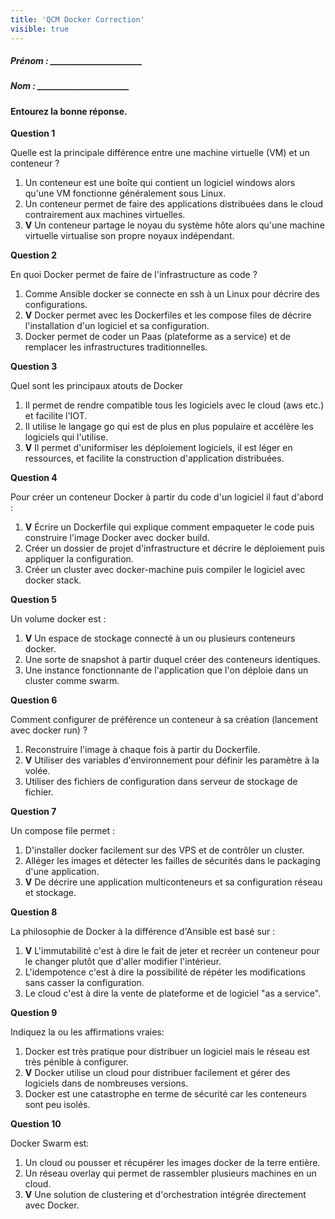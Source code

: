 ```yaml
---
title: 'QCM Docker Correction'
visible: true
---
```


##### Prénom : \_\_\_\_\_\_\_\_\_\_\_\_\_\_\_\_\_\_\_\_\_\_ 

##### Nom : \_\_\_\_\_\_\_\_\_\_\_\_\_\_\_\_\_\_\_\_\_\_


#### Entourez la bonne réponse.


**Question 1**

Quelle est la principale différence entre une machine virtuelle (VM) et un conteneur ?

1. Un conteneur est une boîte qui contient un logiciel windows alors qu'une VM fonctionne généralement sous Linux.
1. Un conteneur permet de faire des applications distribuées dans le cloud contrairement aux machines virtuelles.
1. **V** Un conteneur partage le noyau du système hôte alors qu'une machine virtuelle virtualise son propre noyaux indépendant.

**Question 2**

En quoi Docker permet de faire de l'infrastructure as code ?

1. Comme Ansible docker se connecte en ssh à un Linux pour décrire des configurations.
1. **V** Docker permet avec les Dockerfiles et les compose files de décrire l'installation d'un logiciel et sa configuration.
1. Docker permet de coder un Paas (plateforme as a service) et de remplacer les infrastructures traditionnelles.

**Question 3**

Quel sont les principaux atouts de Docker

1. Il permet de rendre compatible tous les logiciels avec le cloud (aws etc.) et facilite l'IOT.
1. Il utilise le langage go qui est de plus en plus populaire et accélère les logiciels qui l'utilise. 
1. **V** Il permet d'uniformiser les déploiement logiciels, il est léger en ressources, et facilite la construction d'application distribuées.

**Question 4**

Pour créer un conteneur Docker à partir du code d'un logiciel il faut d'abord :

1. **V** Écrire un Dockerfile qui explique comment empaqueter le code puis construire l'image Docker avec docker build.
2. Créer un dossier de projet d'infrastructure et décrire le déploiement puis appliquer la configuration.
3. Créer un cluster avec docker-machine puis compiler le logiciel avec docker stack.

**Question 5**

Un volume docker est :

1. **V** Un espace de stockage connecté à un ou plusieurs conteneurs docker.
2. Une sorte de snapshot à partir duquel créer des conteneurs identiques.
3. Une instance fonctionnante de l'application que l'on déploie dans un cluster comme swarm.

**Question 6**

Comment configurer de préférence un conteneur à sa création (lancement avec docker run) ?

1. Reconstruire l'image à chaque fois à partir du Dockerfile.
1. **V** Utiliser des variables d'environnement pour définir les paramètre à la volée.
1. Utiliser des fichiers de configuration dans serveur de stockage de fichier.

**Question 7**

Un compose file permet :

1. D'installer docker facilement sur des VPS et de contrôler un cluster.
1. Alléger les images et détecter les failles de sécurités dans le packaging d'une application.
1. **V** De décrire une application multiconteneurs et sa configuration réseau et stockage.


**Question 8**

La philosophie de Docker à la différence d'Ansible est basé sur :

1. **V** L'immutabilité c'est à dire le fait de jeter et recréer un conteneur pour le changer plutôt que d'aller modifier l'intérieur.
1. L'idempotence c'est à dire la possibilité de répéter les modifications sans casser la configuration.
1. Le cloud c'est à dire la vente de plateforme et de logiciel "as a service".

**Question 9**

Indiquez la ou les affirmations vraies:

1. Docker est très pratique pour distribuer un logiciel mais le réseau est très pénible à configurer.
2. **V** Docker utilise un cloud pour distribuer facilement et gérer des logiciels dans de nombreuses versions.
3. Docker est une catastrophe en terme de sécurité car les conteneurs sont peu isolés.

**Question 10**

Docker Swarm est:

1. Un cloud ou pousser et récupérer les images docker de la terre entière.
1. Un réseau overlay qui permet de rassembler plusieurs machines en un cloud.
1. **V** Une solution de clustering et d'orchestration intégrée directement avec Docker.